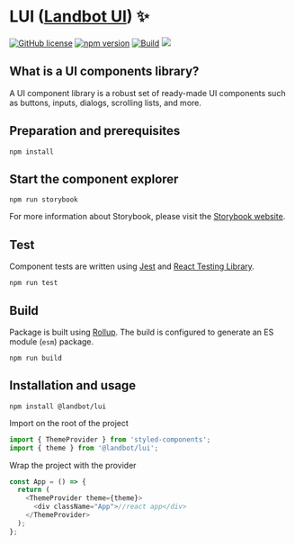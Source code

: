 # LUI ([Landbot UI](https://landbot.io/)) ✨

[![GitHub
license](https://img.shields.io/badge/license-MIT-blue.svg)](https://github.com/landbot-org/lui/blob/main/LICENSE)
[![npm version](https://img.shields.io/npm/v/@landbot/lui)](https://www.npmjs.com/package/@landbot/lui)
[![Build](https://github.com/landbot-org/lui/actions/workflows/build.yml/badge.svg)](https://github.com/landbot-org/lui/actions/workflows/build.yml)
<a href="https://main--638dbcc7869db28ad2ebd96d.chromatic.com/" target="_blank"><img src="https://raw.githubusercontent.com/storybooks/brand/master/badge/badge-storybook.svg"></a>

## What is a UI components library?

A UI component library is a robust set of ready-made UI components such as buttons, inputs, dialogs, scrolling lists,
and more.

## Preparation and prerequisites

```shell
npm install
```

## Start the component explorer

```shell
npm run storybook
```

For more information about Storybook, please visit the [Storybook website](https://storybook.js.org/).

## Test

Component tests are written using [Jest](https://jestjs.io/) and [React Testing Library](https://testing-library.com/).

```shell
npm run test
```

## Build

Package is built using [Rollup](https://rollupjs.org/guide/en/). The build is configured to generate an ES module
(`esm`) package.

```shell
npm run build
```

## Installation and usage

```shell
npm install @landbot/lui
```

Import on the root of the project

```js
import { ThemeProvider } from 'styled-components';
import { theme } from '@landbot/lui';
```

Wrap the project with the provider

```js
const App = () => {
  return (
    <ThemeProvider theme={theme}>
      <div className="App">//react app</div>
    </ThemeProvider>
  );
};
```
